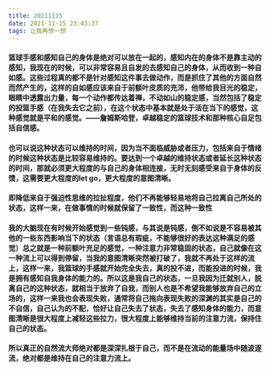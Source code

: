 ```yaml
---
title: 20211115
date: 2021-11-15 23:43:37
tags: 让我再想一想
---
```

#### 篮球手感和感知自己的身体是绝对可以放在一起的，感知内在的身体不是靠主动的感知，我现在的时候，可以非常容易且自发的去感知自己的身体，从而收到一种自如感。这些过程真的都不是针对感知这件事去做动作，而是抓住了其他的方面自然而然产生的，这样的自如感应该来自于前额叶皮质的充沛，他带给我目光的稳定，眼睛中透露出力量，每一个动作都传达着禅，不动如山的稳定感，当然包括了稳定的投篮手感（在我失去它之前），在这个状态中基本就是处于活在当下的感觉，这种感觉就是平和的感觉。——詹姆斯哈登，卓越稳定的篮球技术和那种核心自足包括自信感。
#### 也可以说这种状态可以维持的时间，因为当不面临威胁或者压力，包括来自于情绪的时候这种状态是比较容易维持的。要达到一个卓越的维持状态或者延长这种状态的时间，那就必须更大程度的与自己的身体相连接，无时无刻感受来自于身体的反馈，这需要更大程度的let go，更大程度的意图清晰。
#### 即降低来自于强迫性思维的拉扯程度，他们不再能够轻易地将自己拉离自己所处的状态，这样一来，在做事情的时候就保留了一致性，而这种一致性
#### 我的大脑现在有时候开始感觉到一些钝感，与其说是钝感，倒不如说是不容易被其他的一些东西影响当下的状态（言语总有瑕疵，不能够很好的表达这种满足的感觉）总之就是一种前额叶充足的感觉，一种注意力非常稳固的状态，自己就像在这一种流上可以得到停留，当我的意图清晰突然被打破了，我就不再处于这样的流上，这样一来，我篮球的手感就开始完全失去，真的投不进，而能投进的时候，我是拥有感知自我身体的能力的。所以这是我自己的状态，一旦我因为迁就别人，脱离自己的这种状态，就相当于放弃了自我，而别人也是不希望我能够放弃自己的立场的，这样一来我也会表现失败，通常将自己拖向表现失败的深渊的其实是自己的不自信，自己认为的不配，恰好让自己失去了状态，失去了感知身体的能力，而意图清晰是很大程度上减轻这些拉力，很大程度上能够维持当前的注意力流，保持住自己的状态。
#### 所以真正的自然流大师绝对都是深深扎根于自己，而不是在流动的能量场中随波逐流，绝对都是维持在自己的注意力流上。
